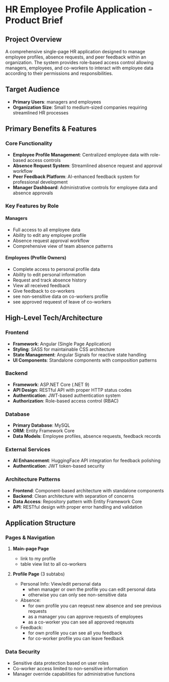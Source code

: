 # HR Employee Profile Application - Product Brief

## Project Overview

A comprehensive single-page HR application designed to manage employee profiles, absence requests, and peer feedback within an organization. The system provides role-based access control allowing managers, employees, and co-workers to interact with employee data according to their permissions and responsibilities.

## Target Audience

- **Primary Users**: managers and employees
- **Organization Size**: Small to medium-sized companies requiring streamlined HR processes

## Primary Benefits & Features

### Core Functionality
- **Employee Profile Management**: Centralized employee data with role-based access controls
- **Absence Request System**: Streamlined absence request and approval workflow
- **Peer Feedback Platform**: AI-enhanced feedback system for professional development
- **Manager Dashboard**: Administrative controls for employee data and absence approvals

### Key Features by Role

#### Managers
- Full access to all employee data
- Ability to edit any employee profile
- Absence request approval workflow
- Comprehensive view of team absence patterns

#### Employees (Profile Owners)
- Complete access to personal profile data
- Ability to edit personal information
- Request and track absence history
- View all received feedback
- Give feedback to co-workers
- see non-sensitive data on co-workers profile
- see approved requeest of leave of co-workers



## High-Level Tech/Architecture

### Frontend
- **Framework**: Angular (Single Page Application)
- **Styling**: SASS for maintainable CSS architecture
- **State Management**: Angular Signals for reactive state handling
- **UI Components**: Standalone components with composition patterns

### Backend
- **Framework**: ASP.NET Core (.NET 9)
- **API Design**: RESTful API with proper HTTP status codes
- **Authentication**: JWT-based authentication system
- **Authorization**: Role-based access control (RBAC)

### Database
- **Primary Database**: MySQL
- **ORM**: Entity Framework Core
- **Data Models**: Employee profiles, absence requests, feedback records

### External Services
- **AI Enhancement**: HuggingFace API integration for feedback polishing
- **Authentication**: JWT token-based security

### Architecture Patterns
- **Frontend**: Component-based architecture with standalone components
- **Backend**: Clean architecture with separation of concerns
- **Data Access**: Repository pattern with Entity Framework Core
- **API**: RESTful design with proper error handling and validation

## Application Structure

### Pages & Navigation
1. **Main-page Page**
   - link to my profile
   - table view list to all co-workers

2. **Profile Page** (3 subtabs)
   - Personal Info: View/edit personal data
        - when manager or own the profile you can edit personal data
        - otherwise you can only see non-sensitive data
   - Absence: 
        - for own profile you can reqeust new absence and see previous requests
        - as a manager you can approve requests of employees
        - as a co-worker you can see all approved reqeusts
   - Feedback: 
        - for own profile you can see all you feedback
        - for co-worker profile you can leave feedback



### Data Security
- Sensitive data protection based on user roles
- Co-worker access limited to non-sensitive information
- Manager override capabilities for administrative functions

